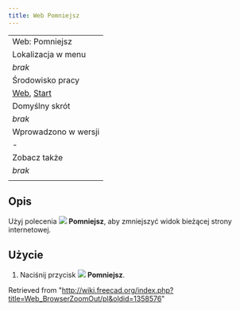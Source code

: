 ```yaml
---
title: Web Pomniejsz
---
```

|  |
| --- |
| Web: Pomniejsz |
| Lokalizacja w menu |
| *brak* |
| Środowisko pracy |
| [Web](/Web_Workbench/pl "Web Workbench/pl"), [Start](/Start_Workbench/pl "Start Workbench/pl") |
| Domyślny skrót |
| *brak* |
| Wprowadzono w wersji |
| - |
| Zobacz także |
| *brak* |
|  |

## Opis

Użyj polecenia ![](/images/Web_BrowserZoomOut.svg) **Pomniejsz**, aby zmniejszyć widok bieżącej strony internetowej.

## Użycie

1. Naciśnij przycisk ![](/images/Web_BrowserZoomOut.svg) **Pomniejsz**.

Retrieved from "<http://wiki.freecad.org/index.php?title=Web_BrowserZoomOut/pl&oldid=1358576>"